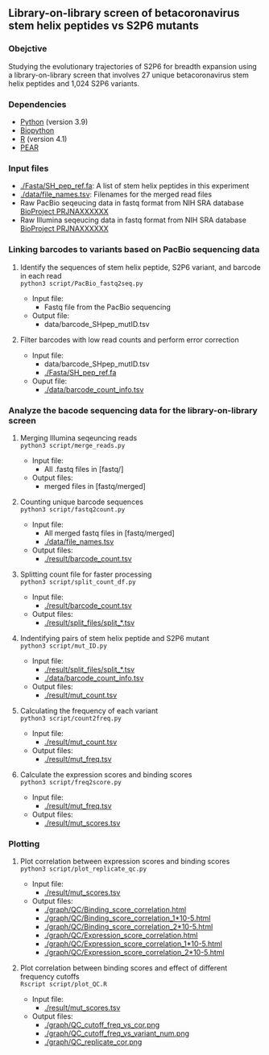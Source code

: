 ## Library-on-library screen of betacoronavirus stem helix peptides vs S2P6 mutants

### Obejctive
Studying the evolutionary trajectories of S2P6 for breadth expansion using a library-on-library screen that involves 27 unique betacoronavirus stem helix peptides and 1,024 S2P6 variants.

### Dependencies
* [Python](https://www.python.org/) (version 3.9)
* [Biopython](https://github.com/biopython/biopython)
* [R](https://www.r-project.org/) (version 4.1)
* [PEAR](https://github.com/tseemann/PEAR)

### Input files
* [./Fasta/SH_pep_ref.fa](./Fasta/SH_pep_ref.fa): A list of stem helix peptides in this experiment
* [./data/file_names.tsv](./data/file_names.tsv): Filenames for the merged read files
* Raw PacBio seqeucing data in fastq format from NIH SRA database [BioProject PRJNAXXXXXX](https://www.ncbi.nlm.nih.gov/bioproject/PRJNAXXXXXX)
* Raw Illumina seqeucing data in fastq format from NIH SRA database [BioProject PRJNAXXXXXX](https://www.ncbi.nlm.nih.gov/bioproject/PRJNAXXXXXX)

### Linking barcodes to variants based on PacBio sequencing data
1. Identify the sequences of stem helix peptide, S2P6 variant, and barcode in each read   
``python3 script/PacBio_fastq2seq.py``<br />
    - Input file:<br />
      - Fastq file from the PacBio sequencing
    - Output file:<br />
      - data/barcode\_SHpep\_mutID.tsv

2. Filter barcodes with low read counts and perform error correction   
    - Input file: 
      - data/barcode\_SHpep\_mutID.tsv
      - [./Fasta/SH_pep_ref.fa](./Fasta/SH_pep_ref.fa)
    - Ouput file:
      - [./data/barcode_count_info.tsv](./data/barcode_count_info.tsv)<br />

### Analyze the bacode sequencing data for the library-on-library screen
1. Merging Illumina seqeuncing reads   
``python3 script/merge_reads.py``<br />
    - Input file:<br />
      - All .fastq files in [fastq/]<br />
    - Output files:<br />
      - merged files in [fastq/merged]<br />

2. Counting unique barcode sequences   
``python3 script/fastq2count.py``<br />
    - Input file:<br />
      - All merged fastq files in [fastq/merged]<br />
      - [./data/file_names.tsv](./data/file_names.tsv)<br />
    - Output files:<br />
      - [./result/barcode_count.tsv](./result/barcode_count.tsv)<br />

3. Splitting count file for faster processing   
``python3 script/split_count_df.py``<br />
    - Input file:<br />
      - [./result/barcode_count.tsv](./result/barcode_count.tsv)<br />
    - Output files:<br />
      - [./result/split_files/split_\*.tsv](./result/split_files)<br />

4. Indentifying pairs of stem helix peptide and S2P6 mutant   
``python3 script/mut_ID.py``<br />
    - Input file:<br />
      - [./result/split_files/split_\*.tsv](./result/split_files)<br />
      - [./data/barcode_count_info.tsv](./data/barcode_count_info.tsv)<br />
    - Output files:<br />
      - [./result/mut_count.tsv](./result/mut_count.tsv)<br />

5. Calculating the frequency of each variant   
``python3 script/count2freq.py``<br />
    - Input file:<br />
      - [./result/mut_count.tsv](./result/mut_count.tsv)<br />
    - Output files:<br />
      - [./result/mut_freq.tsv](./result/mut_freq.tsv)<br />

6. Calculate the expression scores and binding scores   
``python3 script/freq2score.py``<br />
    - Input file:<br />
      - [./result/mut_freq.tsv](./result/mut_freq.tsv)<br />
    - Output files:<br />
      - [./result/mut_scores.tsv](./result/mut_scores.tsv)<br />

### Plotting   
1. Plot correlation between expression scores and binding scores   
``python3 script/plot_replicate_qc.py``<br />
    - Input file:<br />
      - [./result/mut_scores.tsv](./result/mut_scores.tsv)<br />
    - Output files:<br />
      - [./graph/QC/Binding_score_correlation.html](./graph/QC/Binding_score_correlation.html)<br />
      - [./graph/QC/Binding_score_correlation_1\*10-5.html](./graph/QC/Binding_score_correlation_1*10-5.html)<br />
      - [./graph/QC/Binding_score_correlation_2\*10-5.html](./graph/QC/Binding_score_correlation_2*10-5.html)<br />
      - [./graph/QC/Expression_score_correlation.html](./graph/QC/Expression_score_correlation.html)<br />
      - [./graph/QC/Expression_score_correlation_1\*10-5.html](./graph/QC/Expression_score_correlation_1*10-5.html)<br />
      - [./graph/QC/Expression_score_correlation_2\*10-5.html](./graph/QC/Expression_score_correlation_2*10-5.html)<br />

2. Plot correlation between binding scores and effect of different frequency cutoffs   
``Rscript script/plot_QC.R``<br />
    - Input file:<br />
      - [./result/mut_scores.tsv](./result/mut_scores.tsv)<br />
    - Output files:<br />
      - [./graph/QC_cutoff_freq_vs_cor.png](./graph/QC_cutoff_freq_vs_cor.png)<br />
      - [./graph/QC_cutoff_freq_vs_variant_num.png](./graph/QC_cutoff_freq_vs_variant_num.png)<br />
      - [./graph/QC_replicate_cor.png](./graph/QC_replicate_cor.png)<br />
